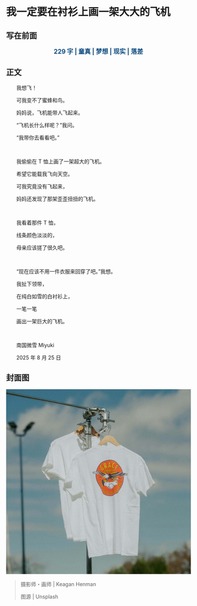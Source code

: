 # 我一定要在衬衫上画一架大大的飞机

## 写在前面

<p style="color:#0f4c81; text-align:center; font-weight:bold; font-size:larger;">229 字 | 童真 | 梦想 | 现实 | 落差</p>

## 正文

　　我想飞！

　　可我变不了蜜蜂和鸟。

　　妈妈说，飞机能带人飞起来。

　　“飞机长什么样呢？”我问。

　　“我带你去看看吧。”

<br />

　　我偷偷在 T 恤上画了一架超大的飞机。

　　希望它能载我飞向天空。

　　可我究竟没有飞起来，

　　妈妈还发现了那架歪歪扭扭的飞机。

<br />

　　我看着那件 T 恤，

　　线条颜色淡淡的，

　　母亲应该搓了很久吧。

<br />

　　“现在应该不用一件衣服来回穿了吧。”我想。

　　我扯下领带，

　　在纯白如雪的白衬衫上，

　　一笔一笔

　　画出一架巨大的飞机。

<br />

　　南国微雪 Miyuki

　　2025 年 8 月 25 日

## 封面图

![](https://raw.githubusercontent.com/TinySnow/GithubImageHosting/main/blog/articles/poems/keagan-henman-XYtuOYfIg_M-unsplash.jpg)

> 摄影师・画师 | Keagan Henman
>
> 图源 | Unsplash